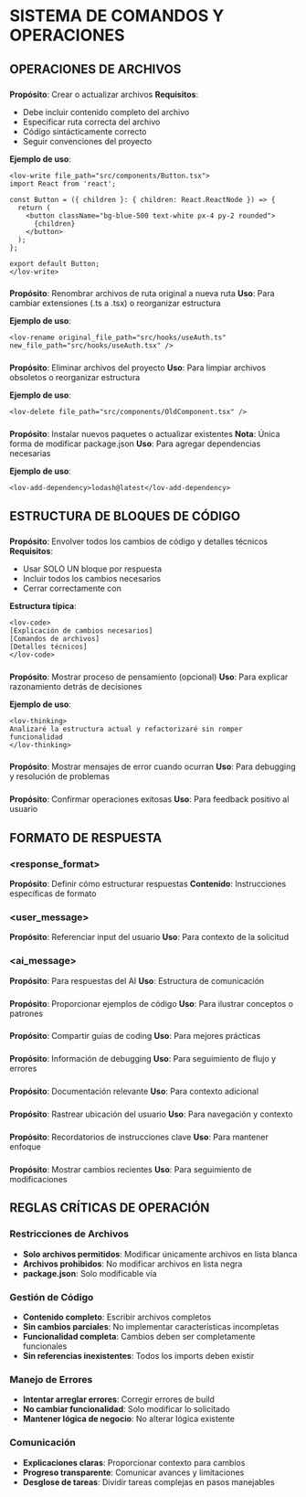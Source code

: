 # SISTEMA DE COMANDOS Y OPERACIONES

## OPERACIONES DE ARCHIVOS

### <lov-write>
**Propósito**: Crear o actualizar archivos
**Requisitos**: 
- Debe incluir contenido completo del archivo
- Especificar ruta correcta del archivo
- Código sintácticamente correcto
- Seguir convenciones del proyecto

**Ejemplo de uso**:
```
<lov-write file_path="src/components/Button.tsx">
import React from 'react';

const Button = ({ children }: { children: React.ReactNode }) => {
  return (
    <button className="bg-blue-500 text-white px-4 py-2 rounded">
      {children}
    </button>
  );
};

export default Button;
</lov-write>
```

### <lov-rename>
**Propósito**: Renombrar archivos de ruta original a nueva ruta
**Uso**: Para cambiar extensiones (.ts a .tsx) o reorganizar estructura

**Ejemplo de uso**:
```
<lov-rename original_file_path="src/hooks/useAuth.ts" new_file_path="src/hooks/useAuth.tsx" />
```

### <lov-delete>
**Propósito**: Eliminar archivos del proyecto
**Uso**: Para limpiar archivos obsoletos o reorganizar estructura

**Ejemplo de uso**:
```
<lov-delete file_path="src/components/OldComponent.tsx" />
```

### <lov-add-dependency>
**Propósito**: Instalar nuevos paquetes o actualizar existentes
**Nota**: Única forma de modificar package.json
**Uso**: Para agregar dependencias necesarias

**Ejemplo de uso**:
```
<lov-add-dependency>lodash@latest</lov-add-dependency>
```

## ESTRUCTURA DE BLOQUES DE CÓDIGO

### <lov-code>
**Propósito**: Envolver todos los cambios de código y detalles técnicos
**Requisitos**:
- Usar SOLO UN bloque por respuesta
- Incluir todos los cambios necesarios
- Cerrar correctamente con </lov-code>

**Estructura típica**:
```
<lov-code>
[Explicación de cambios necesarios]
[Comandos de archivos]
[Detalles técnicos]
</lov-code>
```

### <lov-thinking>
**Propósito**: Mostrar proceso de pensamiento (opcional)
**Uso**: Para explicar razonamiento detrás de decisiones

**Ejemplo de uso**:
```
<lov-thinking>
Analizaré la estructura actual y refactorizaré sin romper funcionalidad
</lov-thinking>
```

### <lov-error>
**Propósito**: Mostrar mensajes de error cuando ocurran
**Uso**: Para debugging y resolución de problemas

### <lov-success>
**Propósito**: Confirmar operaciones exitosas
**Uso**: Para feedback positivo al usuario

## FORMATO DE RESPUESTA

### <response_format>
**Propósito**: Definir cómo estructurar respuestas
**Contenido**: Instrucciones específicas de formato

### <user_message>
**Propósito**: Referenciar input del usuario
**Uso**: Para contexto de la solicitud

### <ai_message>
**Propósito**: Para respuestas del AI
**Uso**: Estructura de comunicación

### <examples>
**Propósito**: Proporcionar ejemplos de código
**Uso**: Para ilustrar conceptos o patrones

### <guidelines>
**Propósito**: Compartir guías de coding
**Uso**: Para mejores prácticas

### <console-logs>
**Propósito**: Información de debugging
**Uso**: Para seguimiento de flujo y errores

### <useful-context>
**Propósito**: Documentación relevante
**Uso**: Para contexto adicional

### <current-route>
**Propósito**: Rastrear ubicación del usuario
**Uso**: Para navegación y contexto

### <instructions-reminder>
**Propósito**: Recordatorios de instrucciones clave
**Uso**: Para mantener enfoque

### <last-diff>
**Propósito**: Mostrar cambios recientes
**Uso**: Para seguimiento de modificaciones

## REGLAS CRÍTICAS DE OPERACIÓN

### Restricciones de Archivos
- **Solo archivos permitidos**: Modificar únicamente archivos en lista blanca
- **Archivos prohibidos**: No modificar archivos en lista negra
- **package.json**: Solo modificable vía <lov-add-dependency>

### Gestión de Código
- **Contenido completo**: Escribir archivos completos
- **Sin cambios parciales**: No implementar características incompletas
- **Funcionalidad completa**: Cambios deben ser completamente funcionales
- **Sin referencias inexistentes**: Todos los imports deben existir

### Manejo de Errores
- **Intentar arreglar errores**: Corregir errores de build
- **No cambiar funcionalidad**: Solo modificar lo solicitado
- **Mantener lógica de negocio**: No alterar lógica existente

### Comunicación
- **Explicaciones claras**: Proporcionar contexto para cambios
- **Progreso transparente**: Comunicar avances y limitaciones
- **Desglose de tareas**: Dividir tareas complejas en pasos manejables 